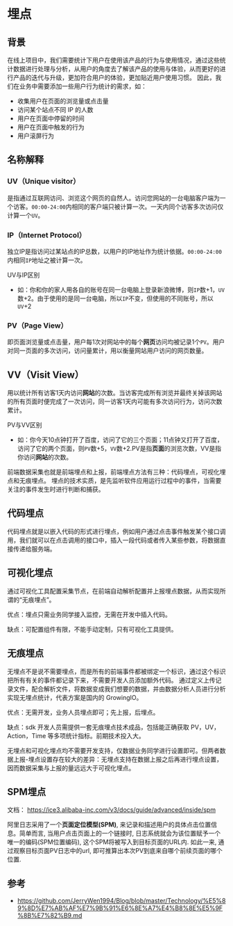 # 埋点

## 背景

  在线上项目中，我们需要统计下用户在使用该产品的行为与使用情况，通过这些统计数据进行处理与分析，从用户的角度去了解该产品的使用与体验，从而更好的进行产品的迭代与升级，更加符合用户的体验，更加贴近用户使用习惯。 因此，我们在业务中需要添加一些用户行为统计的需求，如：

* 收集用户在页面的浏览量或点击量
* 访问某个站点不同 IP 的人数
* 用户在页面中停留的时间
* 用户在页面中触发的行为
* 用户滚屏行为

## 名称解释

### UV（Unique visitor）

是指通过互联网访问、浏览这个网页的自然人。访问您网站的一台电脑客户端为一个访客。`00:00-24:00`内相同的客户端只被计算一次。一天内同个访客多次访问仅计算一个`UV`。

### IP（Internet Protocol）

独立IP是指访问过某站点的IP总数，以用户的IP地址作为统计依据。`00:00-24:00`内相同`IP`地址之被计算一次。

UV与IP区别

- 如：你和你的家人用各自的账号在同一台电脑上登录新浪微博，则`IP`数+1，`UV`数+2。由于使用的是同一台电脑，所以`IP`不变，但使用的不同账号，所以`UV`+2

### PV（Page View）

即页面浏览量或点击量，用户每1次对网站中的每个**网页**访问均被记录1个`PV`。用户对同一页面的多次访问，访问量累计，用以衡量网站用户访问的网页数量。

## VV（Visit View）

用以统计所有访客1天内访问**网站**的次数。当访客完成所有浏览并最终关掉该网站的所有页面时便完成了一次访问，同一访客1天内可能有多次访问行为，访问次数累计。

PV与VV区别

- 如：你今天10点钟打开了百度，访问了它的三个页面；11点钟又打开了百度，访问了它的两个页面，则`PV`数+5，`VV`数+2.PV是指**页面**的浏览次数，VV是指你访问**网站**的次数。


前端数据采集也就是前端埋点和上报，前端埋点方法有三种：代码埋点，可视化埋点和无痕埋点。 埋点的技术实质，是先监听软件应用运行过程中的事件，当需要关注的事件发生时进行判断和捕获。

## 代码埋点

  代码埋点就是以嵌入代码的形式进行埋点，例如用户通过点击事件触发某个接口调用，我们就可以在点击调用的接口中，插入一段代码或者传入某些参数，将数据直接传递给服务端。

## 可视化埋点

  通过可视化工具配置采集节点，在前端自动解析配置并上报埋点数据，从而实现所谓的“无痕埋点”。

  优点：埋点只需业务同学接入监控，无需在开发中插入代码。

  缺点：可配置组件有限，不能手动定制，只有可视化工具提供。



## 无痕埋点


无埋点不是说不需要埋点，而是所有的前端事件都被绑定一个标识，通过这个标识把所有有关的事件都记录下来，不需要开发人员添加额外代码。 通过定义上传记录文件，配合解析文件，将数据变成我们想要的数据，并由数据分析人员进行分析实现无埋点统计，代表方案是国内的 GrowingIO。

优点：无需开发，业务人员埋点即可；先上报，后埋点。

缺点：sdk 开发人员需提供一套无痕埋点技术成品，包括能正确获取 PV，UV，Action，Time 等多项统计指标。前期技术投入大。

无埋点和可视化埋点均不需要开发支持，仅数据业务同学进行设置即可。但两者数据上报-埋点设置存在较大的差异：无埋点支持在数据上报之后再进行埋点设置，因而数据采集与上报的量远远大于可视化埋点。


## SPM埋点

文档： https://ice3.alibaba-inc.com/v3/docs/guide/advanced/inside/spm

阿里日志采用了一个**页面定位模型(SPM)**, 来记录和描述用户的具体点击位置信息。简单而言, 当用户点击页面上的一个链接时, 日志系统就会为该位置赋予一个唯一的编码(SPM位置编码), 这个SPM将被写入到目标页面的URL内. 如此一来, 通过观察目标页面PV日志中的url, 即可推算出本次PV到底来自哪个前续页面的哪个位置. 

## 参考

- https://github.com/JerryWen1994/Blog/blob/master/Technology/%E5%89%8D%E7%AB%AF%E7%9B%91%E6%8E%A7%E4%B8%8E%E5%9F%8B%E7%82%B9.md